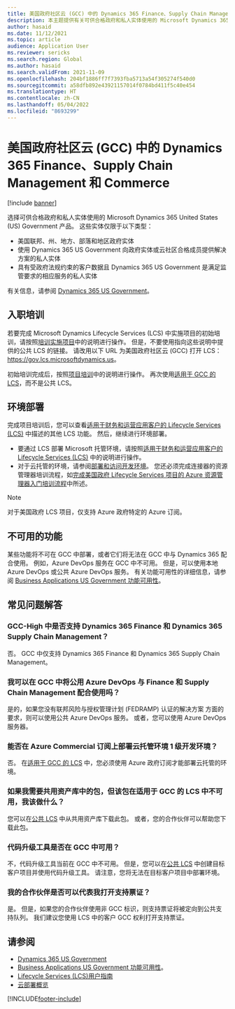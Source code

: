 ```yaml
---
title: 美国政府社区云 (GCC) 中的 Dynamics 365 Finance、Supply Chain Management 和 Commerce
description: 本主题提供有关可供合格政府和私人实体使用的 Microsoft Dynamics 365 US Government 产品的信息。
author: hasaid
ms.date: 11/12/2021
ms.topic: article
audience: Application User
ms.reviewer: sericks
ms.search.region: Global
ms.author: hasaid
ms.search.validFrom: 2021-11-09
ms.openlocfilehash: 204bf1886ff7f7393fba5713a54f305274f540d0
ms.sourcegitcommit: a58dfb892e43921157014f0784bd411f5c40e454
ms.translationtype: HT
ms.contentlocale: zh-CN
ms.lasthandoff: 05/04/2022
ms.locfileid: "8693299"
---
```

# <a name="dynamics-365-finance-supply-chain-management-and-commerce-in-us-government-community-cloud-gcc"></a>美国政府社区云 (GCC) 中的 Dynamics 365 Finance、Supply Chain Management 和 Commerce

[!include [banner](../includes/banner.md)]



选择可供合格政府和私人实体使用的 Microsoft Dynamics 365 United States (US) Government 产品。 这些实体仅限于以下类型：

- 美国联邦、州、地方、部落和地区政府实体
- 使用 Dynamics 365 US Government 向政府实体或云社区合格成员提供解决方案的私人实体
- 具有受政府法规约束的客户数据且 Dynamics 365 US Government 是满足监管要求的相应服务的私人实体

有关信息，请参阅 [Dynamics 365 US Government](/power-platform/admin/microsoft-dynamics-365-government)。

## <a name="onboarding"></a>入职培训

若要完成 Microsoft Dynamics Lifecycle Services (LCS) 中实施项目的初始培训，请按照[培训实施项目](../../../fin-ops-core/fin-ops/imp-lifecycle/onboard.md)中的说明进行操作。 但是，不要使用指向这些说明中提供的公共 LCS 的链接。 请改用以下 URL 为美国政府社区云 (GCC) 打开 LCS：<https://gov.lcs.microsoftdynamics.us>。

初始培训完成后，按照[项目培训](../lifecycle-services/project-onboarding.md)中的说明进行操作。 再次使用[适用于 GCC 的 LCS](https://gov.lcs.microsoftdynamics.us)，而不是公共 LCS。

## <a name="environment-deployment"></a>环境部署

完成项目培训后，您可以查看[适用于财务和运营应用客户的 Lifecycle Services (LCS)](../../../fin-ops-core/dev-itpro/lifecycle-services/lcs-works-lcs.md) 中描述的其他 LCS 功能。 然后，继续进行环境部署。

- 要通过 LCS 部署 Microsoft 托管环境，请按照[适用于财务和运营应用客户的 Lifecycle Services (LCS)](../../../fin-ops-core/dev-itpro/lifecycle-services/lcs-works-lcs.md#new-deployment-experience) 中的说明进行操作。
- 对于云托管的环境，请参阅[部署和访问开发环境](../../../fin-ops-core/dev-itpro/dev-tools/access-instances.md)。 您还必须完成连接器的资源管理器培训流程，如[完成美国政府 Lifecycle Services 项目的 Azure 资源管理器入门培训流程](arm-onbarding-us-goverment.md)中所述。

> [!NOTE]
> 对于美国政府 LCS 项目，仅支持 Azure 政府特定的 Azure 订阅。

## <a name="features-that-arent-available"></a>不可用的功能

某些功能将不可在 GCC 中部署，或者它们将无法在 GCC 中与 Dynamics 365 配合使用。 例如，Azure DevOps 服务在 GCC 中不可用。 但是，可以使用本地 Azure DevOps 或公共 Azure DevOps 服务。 有关功能可用性的详细信息，请参阅 [Business Applications US Government 功能可用性](https://aka.ms/BAPFunctionalParity)。

## <a name="frequently-asked-questions"></a>常见问题解答

### <a name="are-dynamics-365-finance-and-dynamics-365-supply-chain-management-supported-in-gcc-high"></a>GCC-High 中是否支持 Dynamics 365 Finance 和 Dynamics 365 Supply Chain Management？

否。 GCC 中仅支持 Dynamics 365 Finance 和 Dynamics 365 Supply Chain Management。

### <a name="can-i-use-public-azure-devops-with-finance-and-supply-chain-management-in-gcc"></a>我可以在 GCC 中将公用 Azure DevOps 与 Finance 和 Supply Chain Management 配合使用吗？

是的，如果您没有联邦风险与授权管理计划 (FEDRAMP) 认证的解决方案 方面的要求，则可以使用公共 Azure DevOps 服务。 或者，您可以使用 Azure DevOps 服务器。

### <a name="can-i-deploy-a-cloud-hosted-environment-tier-1-development-environment-on-an-azure-commercial-subscription"></a>能否在 Azure Commercial 订阅上部署云托管环境 1 级开发环境？

否。 在[适用于 GCC 的 LCS](https://gov.lcs.microsoftdynamics.us) 中，您必须使用 Azure 政府订阅才能部署云托管的环境。

### <a name="what-can-i-do-if-i-need-a-package-from-the-shared-asset-library-but-it-isnt-available-in-lcs-for-gcc"></a>如果我需要共用资产库中的包，但该包在适用于 GCC 的 LCS 中不可用，我该做什么？

您可以在[公共 LCS](https://lcs.dynamics.com) 中从共用资产库下载此包。 或者，您的合作伙伴可以帮助您下载此包。

### <a name="is-the-code-upgrade-tool-available-in-gcc"></a>代码升级工具是否在 GCC 中可用？

不，代码升级工具当前在 GCC 中不可用。 但是，您可以在[公共 LCS](https://lcs.dynamics.com) 中创建目标客户项目并使用代码升级工具。 请注意，您将无法在目标客户项目中部署环境。

### <a name="can-my-partner-open-a-support-ticket-on-my-behalf"></a>我的合作伙伴是否可以代表我打开支持票证？

是。 但是，如果您的合作伙伴使用非 GCC 标识，则支持票证将被定向到公共支持队列。 我们建议您使用 LCS 中的客户 GCC 权利打开支持票证。

## <a name="see-also"></a>请参阅

- [Dynamics 365 US Government](/power-platform/admin/microsoft-dynamics-365-government)
- [Business Applications US Government 功能可用性](https://aka.ms/BAPFunctionalParity)。
- [Lifecycle Services (LCS)用户指南](../../../fin-ops-core/dev-itpro/lifecycle-services/lcs-user-guide.md)
- [云部署概览](../../../fin-ops-core/dev-itpro/deployment/cloud-deployment-overview.md)

[!INCLUDE[footer-include](../../../includes/footer-banner.md)]
